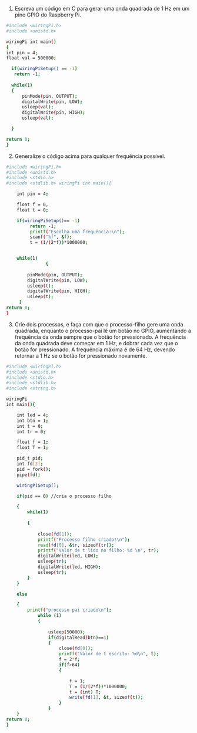 1. Escreva um código em C para gerar uma onda quadrada de 1 Hz em um pino GPIO do Raspberry Pi.

```bash
#include <wiringPi.h>
#include <unistd.h>

wiringPi int main()
{
int pin = 4;		
float val = 500000;

  if(wiringPiSetup() == -1)
   return -1;
  
  while(1)
  {
	  pinMode(pin, OUTPUT);
	  digitalWrite(pin, LOW);
	  usleep(val);
  	  digitalWrite(pin, HIGH);
	  usleep(val);

  }

return 0;
}

```

2. Generalize o código acima para qualquer frequência possível.

```bash
#include <wiringPi.h>
#include <unistd.h>
#include <stdio.h>
#include <stdlib.h> wiringPi int main(){

	int pin = 4;	

	float f = 0, 
  	float t = 0;

	if(wiringPiSetup()== -1)
	     return -1;
	     printf("Escolha uma frequência:\n");
	     scanf("%f", &f);
	     t = (1/(2*f))*1000000;


	while(1)
               {
	
		pinMode(pin, OUTPUT);
		digitalWrite(pin, LOW);
		usleep(t);
		digitalWrite(pin, HIGH);
		usleep(t);
	 }
return 0;
} 
```

3. Crie dois processos, e faça com que o processo-filho gere uma onda quadrada, enquanto o processo-pai lê um botão no GPIO, 
aumentando a frequência da onda sempre que o botão for pressionado. A frequência da onda quadrada deve começar em 1 Hz, e 
dobrar cada vez que o botão for pressionado. A frequência máxima é de 64 Hz, devendo retornar a 1 Hz se o botão for pressionado novamente.

```bash
#include <wiringPi.h>
#include <unistd.h>
#include <stdio.h>
#include <stdlib.h>
#include <string.h>

wiringPi
int main(){

	int led = 4; 
	int btn = 1; 
	int t = 0;
	int tr = 0;

	float f = 1;
	float T = 1;

	pid_t pid; 
	int fd[2];  	
	pid = fork(); 	
	pipe(fd); 	

	wiringPiSetup();

	if(pid == 0) //cria o processo filho

	{ 
		while(1)
	
		{
		
			close(fd[1]); 
			printf("Processo filho criado!\n");
			read(fd[0], &tr, sizeof(tr)); 		
			printf("Valor de t lido no filho: %d \n", tr);
			digitalWrite(led, LOW);
			usleep(tr);
			digitalWrite(led, HIGH);
			usleep(tr);
	    }
    }

	else 

	{
		printf("processo pai criado\n");
			while (1)
			{
		
				usleep(50000);
				if(digitalRead(btn)==1)
				{
					close(fd[0]); 			
					printf("Valor de t escrito: %d\n", t);
					f = 2*f;
					if(f>64)
					{

						f = 1;
						T = (1/(2*f))*1000000;
						t = (int) T;
						write(fd[1], &t, sizeof(t)); 		
					}
				}
	}
return 0;
}
```
